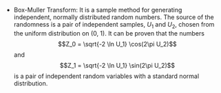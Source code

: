 * Box-Muller Transform: It is a sample method for generating independent, normally distributed  random numbers. The source of the randomness is a pair of independent samples, $U_1$ and $U_2$, chosen from the uniform distribution on (0, 1). It can be proven that the numbers $$Z_0 = \sqrt{-2 \ln U_1} \cos(2\pi U_2)$$ and $$Z_1 = \sqrt{-2 \ln U_1} \sin(2\pi U_2)$$ is a pair of independent random variables with a standard normal distribution.


